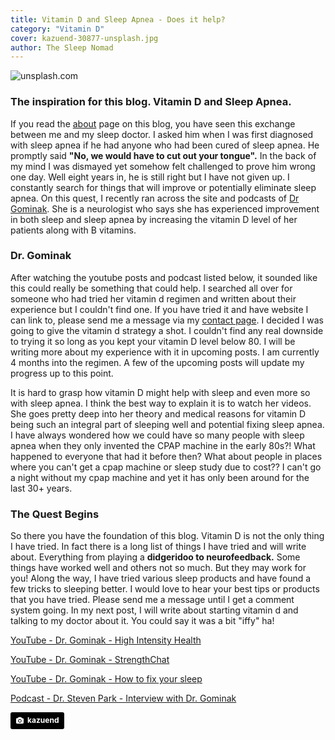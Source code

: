 ```yaml
---
title: Vitamin D and Sleep Apnea - Does it help?
category: "Vitamin D"
cover: kazuend-30877-unsplash.jpg
author: The Sleep Nomad
---
```


![unsplash.com](./kazuend-30877-unsplash.jpg)

### The inspiration for this blog. Vitamin D and Sleep Apnea.

If you read the [about](/about/) page on this blog, you have seen this exchange between me and my sleep doctor. I asked him when I was first diagnosed with sleep apnea if he had anyone who had been cured of sleep apnea. He promptly said **"No, we would have to cut out your tongue".** In the back of my mind I was dismayed yet somehow felt challenged to prove him wrong one day. Well eight years in, he is still right but I have not given up. I constantly search for things that will improve or potentially eliminate sleep apnea. On this quest, I recently ran across the site and podcasts of [Dr Gominak](https://drgominak.com/). She is a neurologist who says she has experienced improvement in both sleep and sleep apnea by increasing the vitamin D level of her patients along with B vitamins.

### Dr. Gominak

After watching the youtube posts and podcast listed below, it sounded like this could really be something that could help. I searched all over for someone who had tried her vitamin d regimen and written about their experience but I couldn't find one. If you have tried it and have website I can link to, please send me a message via my [contact page](/contact/). I decided I was going to give the vitamin d strategy a shot. I couldn't find any real downside to trying it so long as you kept your vitamin D level below 80. I will be writing more about my experience with it in upcoming posts. I am currently 4 months into the regimen. A few of the upcoming posts will update my progress up to this point.

It is hard to grasp how vitamin D might help with sleep and even more so with sleep apnea. I think the best way to explain it is to watch her videos. She goes pretty deep into her theory and medical reasons for vitamin D being such an integral part of sleeping well and potential fixing sleep apnea. I have always wondered how we could have so many people with sleep apnea when they only invented the CPAP machine in the early 80s?! What happened to everyone that had it before then? What about people in places where you can't get a cpap machine or sleep study due to cost?? I can't go a night without my cpap machine and yet it has only been around for the last 30+ years.

### The Quest Begins

So there you have the foundation of this blog. Vitamin D is not the only thing I have tried. In fact there is a long list of things I have tried and will write about. Everything from playing a **didgeridoo to neurofeedback.** Some things have worked well and others not so much. But they may work for you! Along the way, I have tried various sleep products and have found a few tricks to sleeping better. I would love to hear your best tips or products that you have tried. Please send me a message until I get a comment system going. In my next post, I will write about starting vitamin d and talking to my doctor about it. You could say it was a bit "iffy" ha!

[YouTube - Dr. Gominak - High Intensity Health](https://www.youtube.com/watch?v=74F22bjBmqE)

[YouTube - Dr. Gominak - StrengthChat](https://www.youtube.com/watch?v=DeJM2SDkKn4)

[YouTube - Dr. Gominak - How to fix your sleep](https://www.youtube.com/watch?v=uj8FTWCb010)

[Podcast - Dr. Steven Park - Interview with Dr. Gominak](http://doctorstevenpark.com/?s=gominak)

<a style="background-color:black;color:white;text-decoration:none;padding:4px 6px;font-family:-apple-system, BlinkMacSystemFont, &quot;San Francisco&quot;, &quot;Helvetica Neue&quot;, Helvetica, Ubuntu, Roboto, Noto, &quot;Segoe UI&quot;, Arial, sans-serif;font-size:12px;font-weight:bold;line-height:1.2;display:inline-block;border-radius:3px" href="https://unsplash.com/@kazuend?utm_medium=referral&amp;utm_campaign=photographer-credit&amp;utm_content=creditBadge" target="_blank" rel="noopener noreferrer" title="Download free do whatever you want high-resolution photos from kazuend"><span style="display:inline-block;padding:2px 3px"><svg xmlns="http://www.w3.org/2000/svg" style="height:12px;width:auto;position:relative;vertical-align:middle;top:-1px;fill:white" viewBox="0 0 32 32"><title>unsplash-logo</title><path d="M20.8 18.1c0 2.7-2.2 4.8-4.8 4.8s-4.8-2.1-4.8-4.8c0-2.7 2.2-4.8 4.8-4.8 2.7.1 4.8 2.2 4.8 4.8zm11.2-7.4v14.9c0 2.3-1.9 4.3-4.3 4.3h-23.4c-2.4 0-4.3-1.9-4.3-4.3v-15c0-2.3 1.9-4.3 4.3-4.3h3.7l.8-2.3c.4-1.1 1.7-2 2.9-2h8.6c1.2 0 2.5.9 2.9 2l.8 2.4h3.7c2.4 0 4.3 1.9 4.3 4.3zm-8.6 7.5c0-4.1-3.3-7.5-7.5-7.5-4.1 0-7.5 3.4-7.5 7.5s3.3 7.5 7.5 7.5c4.2-.1 7.5-3.4 7.5-7.5z"></path></svg></span><span style="display:inline-block;padding:2px 3px">kazuend</span></a>
